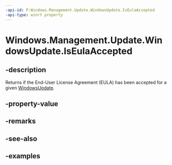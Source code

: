 ```yaml
---
-api-id: P:Windows.Management.Update.WindowsUpdate.IsEulaAccepted
-api-type: winrt property
---
```


# Windows.Management.Update.WindowsUpdate.IsEulaAccepted

<!--
public bool IsEulaAccepted { get; }
-->


## -description
Returns if the End-User License Agreement (EULA) has been accepted for a given [WindowsUpdate](./windowsupdate.md).

## -property-value

## -remarks

## -see-also

## -examples


